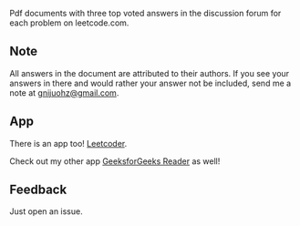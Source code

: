 

Pdf documents with three top voted answers in the discussion forum for each problem on leetcode.com.

## Note

All answers in the document are attributed to their authors. If you see your answers in there and would rather your answer not be included, send me a note at gnijuohz@gmail.com.


## App

There is an app too! [Leetcoder](https://itunes.apple.com/us/app/leetcoder/id1069760709?mt=8).



Check out my other app [GeeksforGeeks Reader](https://itunes.apple.com/us/app/geeksforgeeks-reader-read/id991254978?mt=8) as well!

## Feedback

Just open an issue.
